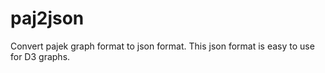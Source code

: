 paj2json
========

Convert pajek graph format to json format. This json format is easy to use for D3 graphs.
